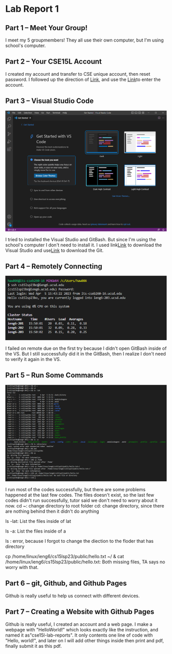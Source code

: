 # Lab Report 1

## Part 1 – Meet Your Group!

I meet my 5 groupmembers! They all use their own computer, but I'm using school's computer.

## Part 2 – Your CSE15L Account

I created my account and transfer to CSE unique account, then reset password. I followed up the direction of [Link](https://drive.google.com/file/d/17IDZn8Qq7Q0RkYMxdiIR0o6HJ3B5YqSW/view), and use the [Link](https://sdacs.ucsd.edu/~icc/index.php)to enter the account.

## Part 3 – Visual Studio Code

![Image](Capture.PNG)

I tried to installed the Visual Studio and GitBash. But since I'm using the school's computer I don't need to install it. I used link[Link](https://code.visualstudio.com/) to download the Visual Studio and use[Link](https://gitforwindows.org/) to download the Git.

## Part 4 – Remotely Connecting

![Image](remote.PNG)

I failed on remote due on the first try because I didn't open GitBash inside of the VS. But I still successfully did it in the GitBash, then I realize I don't need to verify it again in the VS.

## Part 5 – Run Some Commands

![Image](Code.PNG)

I run most of the codes successfully, but there are some problems happened at the last few codes. The files doesn't exist, so the last few codes didn't run successfully, tutor said we don't need to worry about it now.
  cd ~: change directory to root folder
  cd: change directory, since there are nothing behind then it didn't do anything
  
  ls -lat: List the files inside of lat
  
  ls -a: List the files inside of a
  
  ls <directory>: error, because I forgot to change the diection to the floder that has directory
  
  cp /home/linux/ieng6/cs15lsp23/public/hello.txt ~/ &
  cat /home/linux/ieng6/cs15lsp23/public/hello.txt: Both missing files, TA says no worry with that.

## Part 6 – git, Github, and Github Pages

Github is really useful to help us connect with different devices.
  
## Part 7 – Creating a Website with Github Pages

Github is really useful, I created an account and a web page. I make a webpage with "HelloWorld!" which looks exactly like the instruction, and named it as"cse15l-lab-reports". It only contents one line of code with "Hello, world!", and later on I will add other things inside then print and pdf, finally submit it as this pdf.
